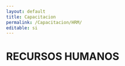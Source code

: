 ```yaml
---
layout: default
title: Capacitacion
permalink: /Capacitacion/HRM/
editable: si
---
```


# RECURSOS HUMANOS
